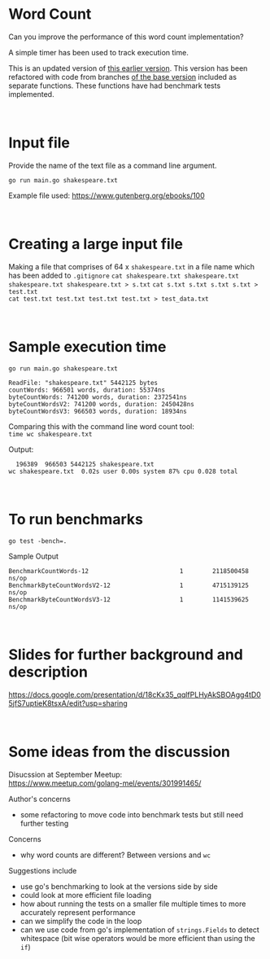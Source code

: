 # Word Count

Can you improve the performance of this word count implementation?  

A simple timer has been used to track execution time.  

This is an updated version of [this earlier version](../wordcount/README.md). This version has been refactored with code from branches [of the base version](../wordcount) included as separate functions. These functions have had benchmark tests implemented.

<br />  


# Input file

Provide the name of the text file as a command line argument.

`go run main.go shakespeare.txt`  

Example file used:
https://www.gutenberg.org/ebooks/100

<br />  



# Creating a large input file

Making a file that comprises of 64 x `shakespeare.txt` in a file name which has been added to `.gitignore`
`cat shakespeare.txt shakespeare.txt shakespeare.txt shakespeare.txt > s.txt`
`cat s.txt s.txt s.txt s.txt > test.txt`    
`cat test.txt test.txt test.txt test.txt > test_data.txt`


<br />  


# Sample execution time

`go run main.go shakespeare.txt`

```
ReadFile: "shakespeare.txt" 5442125 bytes
countWords: 966501 words, duration: 55374ns
byteCountWords: 741200 words, duration: 2372541ns
byteCountWordsV2: 741200 words, duration: 2450428ns
byteCountWordsV3: 966503 words, duration: 18934ns
```
Comparing this with the command line word count tool:  
`time wc shakespeare.txt `  

Output:  
```
  196389  966503 5442125 shakespeare.txt
wc shakespeare.txt  0.02s user 0.00s system 87% cpu 0.028 total
```

<br />  

# To run benchmarks

`go test -bench=.`  

Sample Output  

```
BenchmarkCountWords-12                         1        2118500458 ns/op
BenchmarkByteCountWordsV2-12                   1        4715139125 ns/op
BenchmarkByteCountWordsV3-12                   1        1141539625 ns/op
```

<br />  


# Slides for further background and description

https://docs.google.com/presentation/d/18cKx35_qqlfPLHyAkSBOAgg4tD05jfS7uptieK8tsxA/edit?usp=sharing

<br />  


# Some ideas from the discussion
Disucssion at September Meetup:  
https://www.meetup.com/golang-mel/events/301991465/


Author's concerns
- some refactoring to move code into benchmark tests but still need further testing

Concerns
- why word counts are different? Between versions and `wc`

Suggestions include 
- use go's benchmarking to look at the versions side by side
- could look at more efficient file loading
- how about running the tests on a smaller file multiple times to more accurately represent performance
- can we simplify the code in the loop
- can we use code from go's implementation of `strings.Fields` to detect whitespace (bit wise operators would be more efficient than using the `if`)